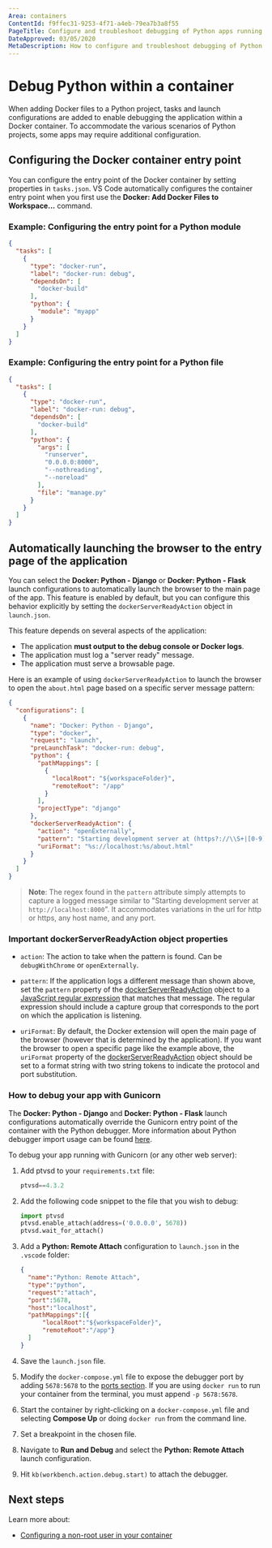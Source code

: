 ```yaml
---
Area: containers
ContentId: f9ffec31-9253-4f71-a4eb-79ea7b3a8f55
PageTitle: Configure and troubleshoot debugging of Python apps running in a Docker container
DateApproved: 03/05/2020
MetaDescription: How to configure and troubleshoot debugging of Python apps running in a Docker container, using Visual Studio Code.
---
```


# Debug Python within a container

When adding Docker files to a Python project, tasks and launch configurations are added to enable debugging the application within a Docker container. To accommodate the various scenarios of Python projects, some apps may require additional configuration.

## Configuring the Docker container entry point

You can configure the entry point of the Docker container by setting properties in `tasks.json`. VS Code automatically configures the container entry point when you first use the **Docker: Add Docker Files to Workspace...** command.

### Example: Configuring the entry point for a Python module

```json
{
  "tasks": [
    {
      "type": "docker-run",
      "label": "docker-run: debug",
      "dependsOn": [
        "docker-build"
      ],
      "python": {
        "module": "myapp"
      }
    }
  ]
}
```

### Example: Configuring the entry point for a Python file

```json
{
  "tasks": [
    {
      "type": "docker-run",
      "label": "docker-run: debug",
      "dependsOn": [
        "docker-build"
      ],
      "python": {
        "args": [
          "runserver",
          "0.0.0.0:8000",
          "--nothreading",
          "--noreload"
        ],
        "file": "manage.py"
      }
    }
  ]
}
```

## Automatically launching the browser to the entry page of the application

You can select the **Docker: Python - Django** or **Docker: Python - Flask** launch configurations to automatically launch the browser to the main page of the app. This feature is enabled by default, but you can configure this behavior explicitly by setting the `dockerServerReadyAction` object in `launch.json`.

This feature depends on several aspects of the application:

- The application **must output to the debug console or Docker logs**.
- The application must log a "server ready" message.
- The application must serve a browsable page.

Here is an example of using `dockerServerReadyAction` to launch the browser to open the `about.html` page based on a specific server message pattern:

```json
{
  "configurations": [
    {
      "name": "Docker: Python - Django",
      "type": "docker",
      "request": "launch",
      "preLaunchTask": "docker-run: debug",
      "python": {
        "pathMappings": [
          {
            "localRoot": "${workspaceFolder}",
            "remoteRoot": "/app"
          }
        ],
        "projectType": "django"
      },
      "dockerServerReadyAction": {
        "action": "openExternally",
        "pattern": "Starting development server at (https?://\\S+|[0-9]+)",
        "uriFormat": "%s://localhost:%s/about.html"
      }
    }
  ]
}
```

  > **Note**: The regex found in the `pattern` attribute simply attempts to capture a logged message similar to "Starting development server at `http://localhost:8000`". It accommodates variations in the url for http or https, any host name, and any port.

### Important dockerServerReadyAction object properties

- `action`: The action to take when the pattern is found. Can be `debugWithChrome` or `openExternally`.

- `pattern`: If the application logs a different message than shown above, set the `pattern` property of the [dockerServerReadyAction](/docs/containers/debug-common.md#dockerServerReadyAction-object-properties) object to a [JavaScript regular expression](https://developer.mozilla.org/docs/Web/JavaScript/Guide/Regular_Expressions) that matches that message. The regular expression should include a capture group that corresponds to the port on which the application is listening.

- `uriFormat`: By default, the Docker extension will open the main page of the browser (however that is determined by the application). If you want the browser to open a specific page like the example above, the `uriFormat` property of the [dockerServerReadyAction](debug-common.md#dockerServerReadyAction-object-properties) object should be set to a format string with two string tokens to indicate the protocol and port substitution.

### How to debug your app with Gunicorn

 The **Docker: Python - Django** and **Docker: Python - Flask** launch configurations automatically override the Gunicorn entry point of the container with the Python debugger. More information about Python debugger import usage can be found [here](https://github.com/microsoft/ptvsd#ptvsd-import-usage).

To debug your app running with Gunicorn (or any other web server):

1. Add ptvsd to your `requirements.txt` file:

    ```python
    ptvsd==4.3.2
    ```

1. Add the following code snippet to the file that you wish to debug:

    ```python
    import ptvsd
    ptvsd.enable_attach(address=('0.0.0.0', 5678))
    ptvsd.wait_for_attach()
    ```

1. Add a **Python: Remote Attach** configuration to `launch.json` in the `.vscode` folder:

    ```json
    {
      "name":"Python: Remote Attach",
      "type":"python",
      "request":"attach",
      "port":5678,
      "host":"localhost",
      "pathMappings":[{
          "localRoot":"${workspaceFolder}",
          "remoteRoot":"/app"}
      ]
    }
    ```

1. Save the `launch.json` file.
1. Modify the `docker-compose.yml` file to expose the debugger port by adding `5678:5678` to the [ports section](https://docs.docker.com/compose/). If you are using `docker run` to run your container from the terminal, you must append `-p 5678:5678`.
1. Start the container by right-clicking on a `docker-compose.yml` file and selecting **Compose Up** or doing `docker run` from the command line.
1. Set a breakpoint in the chosen file.
1. Navigate to **Run and Debug** and select the **Python: Remote Attach** launch configuration.
1. Hit `kb(workbench.action.debug.start)` to attach the debugger.

## Next steps

Learn more about:

- [Configuring a non-root user in your container](/docs/containers/python-user-rights.md)